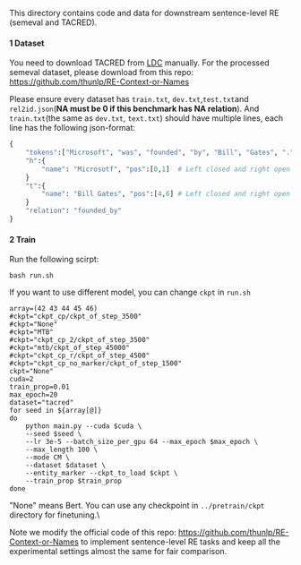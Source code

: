 This directory contains code and data for downstream sentence-level RE (semeval and TACRED).

#### 1 Dataset

You need to download TACRED from [LDC](https://catalog.ldc.upenn.edu/LDC2018T24) manually. 
For the processed semeval dataset, please download from this repo: https://github.com/thunlp/RE-Context-or-Names

Please ensure every dataset has `train.txt`, `dev.txt`,`test.txt`and `rel2id.json`(**NA must be 0 if this benchmark has NA relation**). And `train.txt`(the same as `dev.txt`, `text.txt`) should have multiple lines, each line has the following json-format:

```python
{
    "tokens":["Microsoft", "was", "founded", "by", "Bill", "Gates", "."], 
    "h":{
        "name": "Microsotf", "pos":[0,1]  # Left closed and right open interval
    }
    "t":{
        "name": "Bill Gates", "pos":[4,6] # Left closed and right open interval
    }
    "relation": "founded_by"
}
```

#### 2 Train

Run the following scirpt:

```shell
bash run.sh
```

If you want to use different model, you can change `ckpt` in `run.sh`

```shell
array=(42 43 44 45 46)
#ckpt="ckpt_cp/ckpt_of_step_3500"
#ckpt="None"
#ckpt="MTB"
#ckpt="ckpt_cp_2/ckpt_of_step_3500"
#ckpt="mtb/ckpt_of_step_45000"
#ckpt="ckpt_cp_r/ckpt_of_step_4500"
#ckpt="ckpt_cp_no_marker/ckpt_of_step_1500"
ckpt="None"
cuda=2
train_prop=0.01
max_epoch=20
dataset="tacred"
for seed in ${array[@]}
do
	python main.py --cuda $cuda \
	--seed $seed \
	--lr 3e-5 --batch_size_per_gpu 64 --max_epoch $max_epoch \
	--max_length 100 \
	--mode CM \
	--dataset $dataset \
	--entity_marker --ckpt_to_load $ckpt \
	--train_prop $train_prop
done
```

"None" means Bert. You can use any checkpoint in `../pretrain/ckpt` directory for finetuning.\

Note we modify the official code of this repo: https://github.com/thunlp/RE-Context-or-Names to implement sentence-level RE tasks and keep all the experimental settings almost the same for fair comparison.